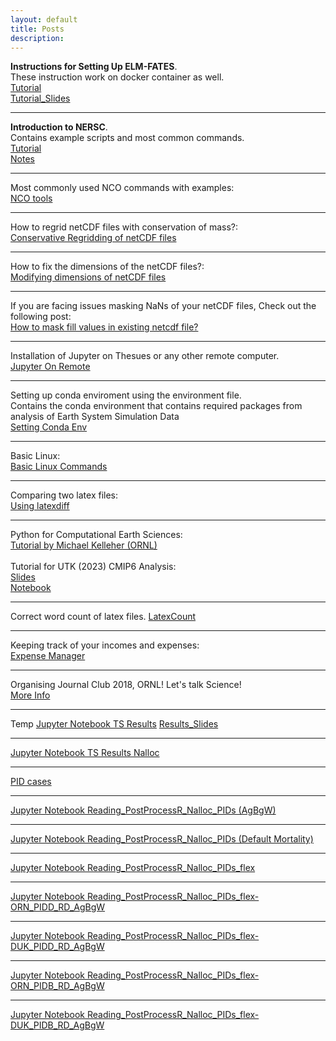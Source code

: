```yaml
---
layout: default
title: Posts 
description: 
---
```


**Instructions for Setting Up ELM-FATES**. <br>
These instruction work on docker container as well. <br>
[Tutorial](https://sharma-bharat.github.io/Posts_Online/Tutorial_SettingUp_ELMFATES.html)<br>
[Tutorial_Slides](https://sharma-bharat.github.io/Posts_Online/Tutorial_ELMFATES.html)<br>


<hr>

**Introduction to NERSC**. <br>
Contains example scripts and most common commands. <br>
[Tutorial](https://sharma-bharat.github.io/Posts_Online/NERSC_Tutorial.html)<br>
[Notes](https://sharma-bharat.github.io/Posts_Online/Intro_to_NERSC.html)

<hr>

Most commonly used NCO commands with examples: <br>
[NCO tools](https://sharma-bharat.github.io/Posts_Online/nco_tools.html)

<hr>

How to regrid netCDF files with conservation of mass?: <br>
[Conservative Regridding of netCDF files](https://sharma-bharat.github.io/Posts_Online/regrid_netcdf.html)

<hr>

How to fix the dimensions of the netCDF files?: <br>
[Modifying dimensions of netCDF files](https://sharma-bharat.github.io/Posts_Online/netcdf_modification.html)

<hr>

If you are facing issues masking NaNs of your netCDF files, Check out the following post: <br>
[How to mask fill values in existing netcdf file?](https://sharma-bharat.github.io/Posts_Online/mask_fillvalue.html)


<hr>

Installation of Jupyter on Thesues or any other remote computer. <br>
[Jupyter On Remote](https://sharma-bharat.github.io/Posts_Online/Jupyter_On_Theseus.html)

<hr>

Setting up conda enviroment using the environment file. <br>
Contains the conda environment that contains required packages from analysis of Earth System Simulation Data <br>
[Setting Conda Env](https://sharma-bharat.github.io/Posts_Online/conda_env.html)

<hr>

Basic Linux: <br>
[Basic Linux Commands](https://sharma-bharat.github.io/Posts_Online/basic_linux.html)

<hr>

Comparing two latex files: <br>
[Using latexdiff](https://sharma-bharat.github.io/Posts_Online/latexdiff.html)

<hr>

Python for Computational Earth Sciences: <br>
[Tutorial by Michael Kelleher (ORNL)](https://code.ornl.gov/pyces/pyces-2021) <br>
<br>
Tutorial for UTK (2023) CMIP6 Analysis: <br>
[Slides](https://docs.google.com/presentation/d/1HMX8UHSFLMG0bS5-2OkjnS9jubD_4eOBIN7EuV1Uns8/edit?usp=sharing) <br> 
[Notebook](https://github.com/sharma-bharat/Tutorials_by_Bharat/blob/main/UTK_2023.ipynb) <br> 

<hr>

Correct word count of latex files.
[LatexCount](https://www.ctan.org/pkg/latexcount)

<hr>

Keeping track of your incomes and expenses: <br>
[Expense Manager](https://sharma-bharat.github.io/Posts_Online/expense_manager.html)

<hr>

Organising Journal Club 2018, ORNL! Let's talk Science! <br>
[More Info](https://www.climatemodeling.org/~bharat/journal_club.html)


<hr>

Temp
[Jupyter Notebook TS Results](Posts_Online/Work/Reading_Annual_Files.html)
[Results_Slides](https://docs.google.com/presentation/d/1qHHDj-9KoXMP8Uc3Q9a5owBU7elKO9AbFanhOPVpQLQ/edit#slide=id.g21e4f699372_0_0)

<hr>

[Jupyter Notebook TS Results Nalloc](Posts_Online/Work/Reading_PostProcessR_NCFiles_Nalloc.html)

<hr>

[PID cases](Posts_Online/Work/PIDs.png)

<hr>

[Jupyter Notebook Reading_PostProcessR_Nalloc_PIDs (AgBgW)](Posts_Online/Work/Reading_PostProcessR_Nalloc_PIDs.html)

<hr>

[Jupyter Notebook Reading_PostProcessR_Nalloc_PIDs (Default Mortality)](Posts_Online/Work/Reading_PostProcessR_Nalloc_PIDs_tmp_default_mort.html)

<hr>

[Jupyter Notebook Reading_PostProcessR_Nalloc_PIDs_flex](Posts_Online/Work/Reading_PostProcessR_Nalloc_PIDs_flex.html)

<hr>

[Jupyter Notebook Reading_PostProcessR_Nalloc_PIDs_flex-ORN_PIDD_RD_AgBgW](Posts_Online/Work/Reading_PostProcessR_Nalloc_PIDs_flex_ORN_PIDD_RD_AgBgW.html)

<hr>

[Jupyter Notebook Reading_PostProcessR_Nalloc_PIDs_flex-DUK_PIDD_RD_AgBgW](Posts_Online/Work/Reading_PostProcessR_Nalloc_PIDs_flex_DUK_PIDD_RD_AgBgW.html)

<hr>

[Jupyter Notebook Reading_PostProcessR_Nalloc_PIDs_flex-ORN_PIDB_RD_AgBgW](Posts_Online/Work/Reading_PostProcessR_Nalloc_PIDs_flex_ORN_PIDB_RD_AgBgW.html)

<hr>

[Jupyter Notebook Reading_PostProcessR_Nalloc_PIDs_flex-DUK_PIDB_RD_AgBgW](Posts_Online/Work/Reading_PostProcessR_Nalloc_PIDs_flex_DUK_PIDB_RD_AgBgW.html)





